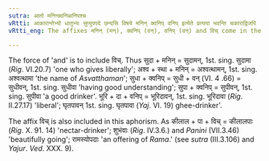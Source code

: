 ```yaml
---
sutra: आतो मनिन्क्वनिब्वनिपश्च
vRtti: आकारान्तेभ्यो धातुभ्यः सुप्युपपदे छन्दसि विषये मनिन् क्वनिप् वनिप् इत्येते प्रत्यया भवन्ति चकाराद्विजपि ॥
vRtti_eng: The affixes मनिन् (मन्), क्वनिप् (वन्), वनिप् (वन्) and विच् come in the _Chhandas_, after verbs which end in long आ, when a case-inflected word or an _upasarga_ is in composition.

---
```

The force of 'and' is to include विच्. Thus सुदा + मनिन् = सुदामन्, 1st. sing. सुदामा (_Rig_. VI.20.7) 'one who gives liberally'; अश्व + स्था + मनिन् = अश्वत्थामन्, 1st. sing. अश्वत्थामा 'the name of _Asvatthaman_'; सुधा + क्वनिप् = सुधी + वन् (VI. 4 .66) = सुधीवन्, 1st. sing. सुधीवा 'having good understanding'; सुपा + क्वनिप् = सुपीवन्, 1st. sing. सुपीवा 'a good drinker'. भूरि + दा + वनिप् = भूरिदावन्, 1st. sing. भूरिदावा (_Rig_. II.27.17) 'liberal'; घृतपावन् 1st. sing. घृतपावा (_Yaj_. VI. 19) ghee-drinker'.

The affix विच् is also included in this aphorism. As कीलाल + पा + विच् = कीलालपाः (_Rig_. X. 91. 14) 'nectar-drinker'; शुभंवाः (_Rig_. IV.3.6.) and _Panini_ (VII.3.46) 'beautifully going'; रामस्योपदाः 'an offering of _Rama_.' (see _sutra_ (III.3.106) and _Yajur_. _Ved_. XXX. 9).